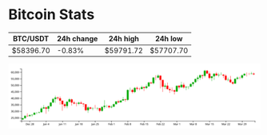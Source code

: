 # Bitcoin Stats

BTC/USDT|24h change|24h high|24h low|
|---|---|---|---|
|$58396.70|-0.83%|$59791.72|$57707.70|

<img src="./chart.svg">

